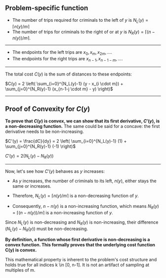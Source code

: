 ## Problem-specific function
- The number of trips required for criminals to the left of $y$ is $N_L(y) = \lceil n(y) / m \rceil$
- The number of trips for criminals to the right of or at $y$ is $N_R(y) = \lceil (n - n(y)) / m \rceil$.
---
- The endpoints for the left trips are ${x_0, x_m, x_{2m}, \dots}$.
- The endpoints for the right trips are ${x_{n-1}, x_{n-1-m}, \dots}$.
---
The total cost $C(y)$ is the sum of distances to these endpoints:

$C(y) = 2 \left( \sum_{i=0}^{N_L(y)-1} (y - x_{i \cdot m}) + \sum_{j=0}^{N_R(y)-1} (x_{n-1-j \cdot m} - y) \right)$

---
## Proof of Convexity for $C(y)$
**To prove that $C(y)$ is convex, we can show that its first derivative, $C'(y)$, is a non-decreasing function.** The same could be said for a concave: the first derivative needs to be non-increasing.

$C'(y) = \frac{dC}{dy} = 2 \left( \sum_{i=0}^{N_L(y)-1} (1) + \sum_{j=0}^{N_R(y)-1} (-1) \right)$

$C'(y) = 2 \left( N_L(y) - N_R(y) \right)$

---

Now, let's see how $C'(y)$ behaves as $y$ increases:

- As $y$ increases, the number of criminals to its left, $n(y)$, either stays the same or increases.

- Therefore, $N_L(y) = \lceil n(y) / m \rceil$ is a non-decreasing function of $y$.

- Consequently, $n - n(y)$ is a non-increasing function, which means $N_R(y) = \lceil (n - n(y)) / m \rceil$ is a non-increasing function of $y$.

Since $N_L(y)$ is non-decreasing and $N_R(y)$ is non-increasing, their difference ($N_L(y) - N_R(y)$) must be non-decreasing.

**By definition, a function whose first derivative is non-decreasing is a convex function. This formally proves that the underlying cost function C(y) is convex.**

This mathematical property is inherent to the problem's cost structure and holds true for all indices k \in [0, n-1]. It is not an artifact of sampling at multiples of m.
